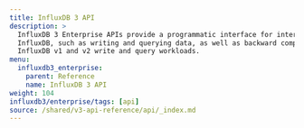```yaml
---
title: InfluxDB 3 API
description: >
  InfluxDB 3 Enterprise APIs provide a programmatic interface for interactions with
  InfluxDB, such as writing and querying data, as well as backward compatibility for
  InfluxDB v1 and v2 write and query workloads.
menu:
  influxdb3_enterprise:
    parent: Reference
    name: InfluxDB 3 API
weight: 104
influxdb3/enterprise/tags: [api]
source: /shared/v3-api-reference/api/_index.md
---
```


<!-- 
The content of this page is at /shared/v3-api-reference/api/_index.md
-->
